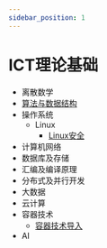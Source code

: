 ```yaml
---
sidebar_position: 1
---
```


# ICT理论基础

- 离散数学
- [算法与数据结构](#)
- 操作系统
  - Linux
    - [Linux安全](#)
- 计算机网络
- 数据库及存储
- 汇编及编译原理
- 分布式及并行开发
- 大数据
- 云计算
- 容器技术
  - [容器技术导入](contianer/introduction.md)
- AI
